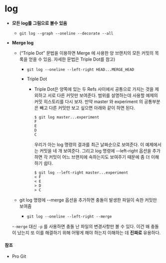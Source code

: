 # log



- **모든 log를 그림으로 볼수 있음**
  - `git log --graph --oneline --decorate --all`

- **Merge log**

  - (“Triple Dot” 문법을 이용하면 Merge 에 사용한 양 브랜치의 모든 커밋의 목록을 얻을 수 있음. 자세한 문법은 Triple Dot를 참고)

    - `git log --oneline --left-right HEAD...MERGE_HEAD`

    - Triple Dot

      - Triple Dot은 양쪽에 있는 두 Refs 사이에서 공통으로 가지는 것을 제외하고 서로 다른 커밋만 보여준다. 범위를 설명하는데 사용할 예제의 커밋 히스토리를 다시 보자. 만약 master 와 experiment 의 공통부분은 빼고 다른 커밋만 보고 싶으면 아래와 같이 하면 된다.

        ```
        $ git log master...experiment
        F
        E
        D
        C
        ```

        우리가 아는 log 명령의 결과를 최근 날짜순으로 보여준다. 이 예제에서는 커밋을 네 개 보여준다.
        그리고 log 명령에 --left-right 옵션을 추가하면 각 커밋이 어느 브랜치에 속하는지도 보여주기 때문에 좀 더 이해하기 쉽다. 

        ```
        $ git log --left-right master...experiment
        < F
        < E
        > D
        > C
        ```

  - git log 명령에 --merge 옵션을 추가하면 충돌이 발생한 파일이 속한 커밋만 보여줌

    - `git log --oneline --left-right --merge`

  -`-merge` 대신 `-p` 를 사용하면 충돌 난 파일의 변경사항만 볼 수 있다. 이건 왜 충돌이 났는지 또 이를 해결하기 위해 어떻게 해야 하는지 이해하는 데 **진짜로** 유용하다.





#### 참조

- Pro Git